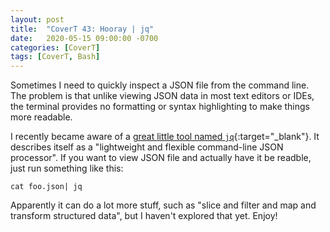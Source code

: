 ```yaml
---
layout: post
title:  "CoverT 43: Hooray | jq"
date:   2020-05-15 09:00:00 -0700
categories: [CoverT]
tags: [CoverT, Bash]
---
```


Sometimes I need to quickly inspect a JSON file from the command line. The problem is that unlike viewing JSON data in most text editors or IDEs, the terminal provides no formatting or syntax highlighting to make things more readable.

I recently became aware of a [great little tool named `jq`](https://stedolan.github.io/jq/){:target="_blank"}. It describes itself as a "lightweight and flexible command-line JSON processor". If you want to view JSON file and actually have it be readble, just run something like this:

`cat foo.json| jq`

Apparently it can do a lot more stuff, such as "slice and filter and map and transform structured data", but I haven't explored that yet. Enjoy!